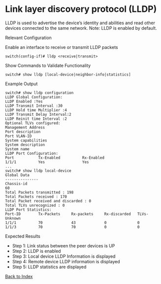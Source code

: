 # Link layer discovery protocol (LLDP) 

LLDP is used to advertise the device’s identity and abilities and read other devices connected to the same network. Note: LLDP is enabled by default. 

Relevant Configuration 


Enable an interface to receive or transmit LLDP packets 

```
switch(config-if)# lldp <receive|transmit>
```

Show Commands to Validate Functionality 

```
switch# show lldp [local-device|neighbor-info|statistics]
```

Example Output 

```
switch# show lldp configuration
LLDP Global Configuration:
LLDP Enabled :Yes
LLDP Transmit Interval :30
LLDP Hold time Multiplier :4
LLDP Transmit Delay Interval:2
LLDP Reinit time Interval :2
Optional TLVs configured:
Management Address
Port description
Port VLAN-ID
System capabilities
System description
System name
LLDP Port Configuration:
Port           Tx-Enabled          Rx-Enabled
1/1/1          Yes                 Yes
...
switch# show lldp local-device
Global Data
---------------
Chassis-id
60 
Total Packets transmitted : 198
Total Packets received : 170
Total Packet received and discarded : 0
Total TLVs unrecognized : 0
LLDP Port Statistics:
Port-ID        Tx-Packets     Rx-packets     Rx-discarded   TLVs-Unknown
1/1/1          70             43             0              0
1/1/3          70             70             0              0
```

Expected Results 

* Step 1: Link status between the peer devices is UP 
* Step 2: LLDP is enabled
* Step 3: Local device LLDP Information is displayed
* Step 4: Remote device LLDP information is displayed 
* Step 5: LLDP statistics are displayed 


[Back to Index](#index)


